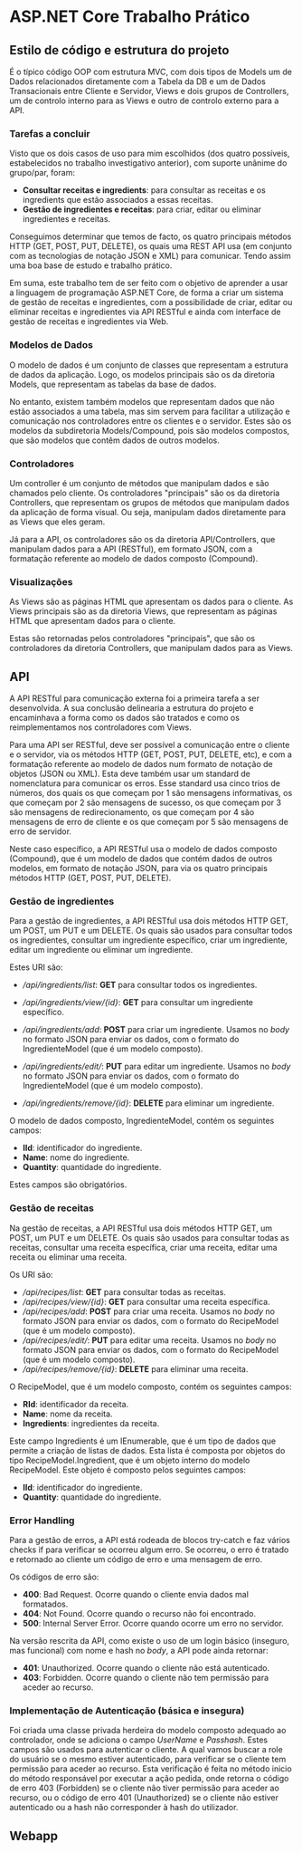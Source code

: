 # ASP.NET Core Trabalho Prático

## Estilo de código e estrutura do projeto

É o típico código OOP com estrutura MVC, com dois tipos de Models um de Dados relacionados diretamente com a Tabela da DB e um de Dados Transacionais entre Cliente e Servidor, Views e dois grupos de Controllers, um de controlo interno para as Views e outro de controlo externo para a API.

### Tarefas a concluir

Visto que os dois casos de uso para mim escolhidos (dos quatro possíveis, estabelecidos no trabalho investigativo anterior), com suporte unânime do grupo/par, foram:

+ **Consultar receitas e ingredients**: para consultar as receitas e os ingredients que estão associados a essas receitas.
+ **Gestão de ingredientes e receitas**: para criar, editar ou eliminar ingredientes e receitas.

Conseguimos determinar que temos de facto, os quatro principais métodos HTTP (GET, POST, PUT, DELETE), os quais uma REST API usa (em conjunto com as tecnologias de notação JSON e XML) para comunicar. Tendo assim uma boa base de estudo e trabalho prático.

Em suma, este trabalho tem de ser feito com o objetivo de aprender a usar a linguagem de programação ASP.NET Core, de forma a criar um sistema de gestão de receitas e ingredientes, com a possibilidade de criar, editar ou eliminar receitas e ingredientes via API RESTful e ainda com interface de gestão de receitas e ingredientes via Web.

### Modelos de Dados

O modelo de dados é um conjunto de classes que representam a estrutura de dados da aplicação. Logo, os modelos principais são os da diretoria Models, que representam as tabelas da base de dados.

No entanto, existem também modelos que representam dados que não estão associados a uma tabela, mas sim servem para facilitar a utilização e comunicação nos controladores entre os clientes e o servidor. Estes são os modelos da subdiretoria Models/Compound, pois são modelos compostos, que são modelos que contêm dados de outros modelos.

### Controladores

Um controller é um conjunto de métodos que manipulam dados e são chamados pelo cliente. Os controladores "principais" são os da diretoria Controllers, que representam os grupos de métodos que manipulam dados da aplicação de forma visual. Ou seja, manipulam dados diretamente para as Views que eles geram.

Já para a API, os controladores são os da diretoria API/Controllers, que manipulam dados para a API (RESTful), em formato JSON, com a formatação referente ao modelo de dados composto (Compound).

### Visualizações

As Views são as páginas HTML que apresentam os dados para o cliente. As Views principais são as da diretoria Views, que representam as páginas HTML que apresentam dados para o cliente.

Estas são retornadas pelos controladores "principais", que são os controladores da diretoria Controllers, que manipulam dados para as Views.

## API

A API RESTful para comunicação externa foi a primeira tarefa a ser desenvolvida. A sua conclusão delinearia a estrutura do projeto e encaminhava a forma como os dados são tratados e como os reimplementamos nos controladores com Views.

Para uma API ser RESTful, deve ser possível a comunicação entre o cliente e o servidor, via os métodos HTTP (GET, POST, PUT, DELETE, etc), e com a formatação referente ao modelo de dados num formato de notação de objetos (JSON ou XML). Esta deve também usar um standard de nomenclatura para comunicar os erros. Esse standard usa cinco trios de números, dos quais os que começam por 1 são mensagens informativas, os que começam por 2 são mensagens de sucesso, os que começam por 3 são mensagens de redirecionamento, os que começam por 4 são mensagens de erro de cliente e os que começam por 5 são mensagens de erro de servidor.

Neste caso específico, a API RESTful usa o modelo de dados composto (Compound), que é um modelo de dados que contém dados de outros modelos, em formato de notação JSON, para via os quatro principais métodos HTTP (GET, POST, PUT, DELETE).

### Gestão de ingredientes

Para a gestão de ingredientes, a API RESTful usa dois métodos HTTP GET, um POST, um PUT e um DELETE. Os quais são usados para consultar todos os ingredientes, consultar um ingrediente específico, criar um ingrediente, editar um ingrediente ou eliminar um ingrediente.

Estes URI são:

+ _/api/ingredients/list_: **GET** para consultar todos os ingredientes.
+ _/api/ingredients/view/{id}_: **GET** para consultar um ingrediente específico.
+ _/api/ingredients/add_: **POST** para criar um ingrediente. Usamos no _body_ no formato JSON para enviar os dados, com o formato do IngredienteModel (que é um modelo composto).
+ _/api/ingredients/edit/_: **PUT** para editar um ingrediente. Usamos no _body_ no formato JSON para enviar os dados, com o formato do IngredienteModel (que é um modelo composto).

+ _/api/ingredients/remove/{id}_: **DELETE** para eliminar um ingrediente.

O modelo de dados composto, IngredienteModel, contém os seguintes campos:

+ **IId**: identificador do ingrediente.
+ **Name**: nome do ingrediente.
+ **Quantity**: quantidade do ingrediente.

Estes campos são obrigatórios.

### Gestão de receitas

Na gestão de receitas, a API RESTful usa dois métodos HTTP GET, um POST, um PUT e um DELETE. Os quais são usados para consultar todas as receitas, consultar uma receita específica, criar uma receita, editar uma receita ou eliminar uma receita.

Os URI são:

+ _/api/recipes/list_: **GET** para consultar todas as receitas.
+ _/api/recipes/view/{id}_: **GET** para consultar uma receita específica.
+ _/api/recipes/add_: **POST** para criar uma receita. Usamos no _body_ no formato JSON para enviar os dados, com o formato do RecipeModel (que é um modelo composto).
+ _/api/recipes/edit/_: **PUT** para editar uma receita. Usamos no _body_ no formato JSON para enviar os dados, com o formato do RecipeModel (que é um modelo composto).
+ _/api/recipes/remove/{id}_: **DELETE** para eliminar uma receita.

O RecipeModel, que é um modelo composto, contém os seguintes campos:

+ **RId**: identificador da receita.
+ **Name**: nome da receita.
+ **Ingredients**: ingredientes da receita.

Este campo Ingredients é um IEnumerable, que é um tipo de dados que permite a criação de listas de dados. Esta lista é composta por objetos do tipo RecipeModel.Ingredient, que é um objeto interno do modelo RecipeModel. Este objeto é composto pelos seguintes campos:

+ **IId**: identificador do ingrediente.
+ **Quantity**: quantidade do ingrediente.

### Error Handling

Para a gestão de erros, a API está rodeada de blocos try-catch e faz vários checks if para verificar se ocorreu algum erro. Se ocorreu, o erro é tratado e retornado ao cliente um código de erro e uma mensagem de erro.

Os códigos de erro são:

+ **400**: Bad Request. Ocorre quando o cliente envia dados mal formatados.
+ **404**: Not Found. Ocorre quando o recurso não foi encontrado.
+ **500**: Internal Server Error. Ocorre quando ocorre um erro no servidor.

Na versão rescrita da API, como existe o uso de um login básico (inseguro, mas funcional) com nome e hash no _body_, a API pode ainda retornar:

+ **401**: Unauthorized. Ocorre quando o cliente não está autenticado.
+ **403**: Forbidden. Ocorre quando o cliente não tem permissão para aceder ao recurso.

### Implementação de Autenticação (básica e insegura)

Foi criada uma classe privada herdeira do modelo composto adequado ao controlador, onde se adiciona o campo _UserName_ e _Passhash_. Estes campos são usados para autenticar o cliente. A qual vamos buscar a role do usuário se o mesmo estiver autenticado, para verificar se o cliente tem permissão para aceder ao recurso. Esta verificação é feita no método inicio do método responsável por executar a ação pedida, onde retorna o código de erro 403 (Forbidden) se o cliente não tiver permissão para aceder ao recurso, ou o código de erro 401 (Unauthorized) se o cliente não estiver autenticado ou a hash não corresponder à hash do utilizador.

## Webapp
